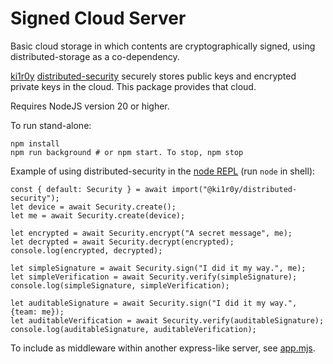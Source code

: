 # Signed Cloud Server

Basic cloud storage in which contents are cryptographically signed, using distributed-storage as a co-dependency.

[ki1r0y](https://github.com/kilroy-code/ki1r0y) [distributed-security](https://github.com/kilroy-code/distributed-security) securely stores public keys and encrypted private keys in the cloud. This package provides that cloud.

Requires NodeJS version 20 or higher.

To run stand-alone:

```
npm install
npm run background # or npm start. To stop, npm stop
```

Example of using distributed-security in the [node REPL](https://nodejs.org/en/learn/command-line/how-to-use-the-nodejs-repl) (run `node` in shell):

```
const { default: Security } = await import("@ki1r0y/distributed-security");
let device = await Security.create();
let me = await Security.create(device);

let encrypted = await Security.encrypt("A secret message", me);
let decrypted = await Security.decrypt(encrypted);
console.log(encrypted, decrypted);

let simpleSignature = await Security.sign("I did it my way.", me);
let simpleVerification = await Security.verify(simpleSignature);
console.log(simpleSignature, simpleVerification);

let auditableSignature = await Security.sign("I did it my way.", {team: me});
let auditableVerification = await Security.verify(auditableSignature);
console.log(auditableSignature, auditableVerification);

```


To include as middleware within another express-like server, see [app.mjs](./app.mjs).


